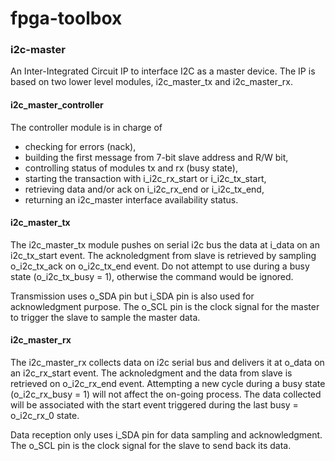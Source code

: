 # fpga-toolbox

### i2c-master

An Inter-Integrated Circuit IP to interface I2C as a master device. The IP is based on two lower level modules, i2c_master_tx and i2c_master_rx.

#### i2c_master_controller

The controller module is in charge of 
 * checking for errors (nack),
 * building the first message from 7-bit slave address and R/W bit,
 * controlling status of modules tx and rx (busy state),
 * starting the transaction with i_i2c_rx_start or i_i2c_tx_start,
 * retrieving data and/or ack on i_i2c_rx_end or i_i2c_tx_end,
 * returning an i2c_master interface availability status.

#### i2c_master_tx

The i2c_master_tx module pushes on serial i2c bus the data at i_data on an i2c_tx_start event. The acknoledgment from slave is retrieved by sampling o_i2c_tx_ack on o_i2c_tx_end event. Do not attempt to use during a busy state (o_i2c_tx_busy = 1), otherwise the command would be ignored.

Transmission uses o_SDA pin but i_SDA pin is also used for acknowledgment purpose. The o_SCL pin is the clock signal for the master to trigger the slave to sample the master data.

#### i2c_master_rx

The i2c_master_rx collects data on i2c serial bus and delivers it at o_data on an i2c_rx_start event. The acknoledgment and the data from slave is retrieved on o_i2c_rx_end event. Attempting a new cycle during a busy state (o_i2c_rx_busy = 1) will not affect the on-going process. The data collected will be associated with the start event triggered during the last busy = o_i2c_rx_0 state.

Data reception only uses i_SDA pin for data sampling and acknowledgment. The o_SCL pin is the clock signal for the slave to send back its data.